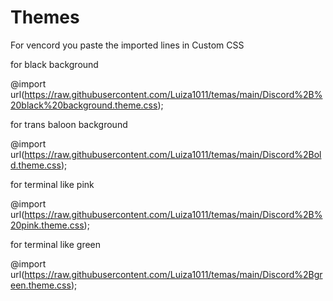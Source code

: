 # Themes

For vencord you paste the imported lines in Custom CSS

for black background

@import url(https://raw.githubusercontent.com/Luiza1011/temas/main/Discord%2B%20black%20background.theme.css);



for trans baloon background

@import url(https://raw.githubusercontent.com/Luiza1011/temas/main/Discord%2Bold.theme.css);



for terminal like pink

@import url(https://raw.githubusercontent.com/Luiza1011/temas/main/Discord%2B%20pink.theme.css);



for terminal like green

@import url(https://raw.githubusercontent.com/Luiza1011/temas/main/Discord%2Bgreen.theme.css);
